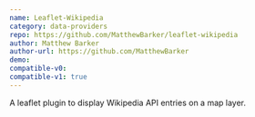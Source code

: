 ```yaml
---
name: Leaflet-Wikipedia
category: data-providers
repo: https://github.com/MatthewBarker/leaflet-wikipedia
author: Matthew Barker
author-url: https://github.com/MatthewBarker
demo: 
compatible-v0:
compatible-v1: true
---
```


A leaflet plugin to display Wikipedia API entries on a map layer.
